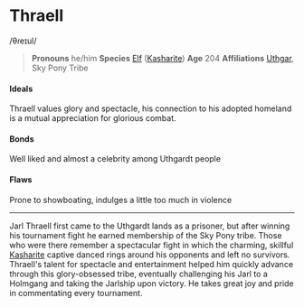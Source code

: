 # Thraell
/θɾeɪul/

> **Pronouns** he/him
> **Species** [Elf](../../Species/Homonid/Elf.md) ([Kasharite](../../Locations/Kashar/Kashar.md))
> **Age** 204
> **Affiliations** [Uthgar](../../Cosmology/Daemons/Apotheotes/Uthgar.md), Sky Pony Tribe

#### Ideals
Thraell values glory and spectacle, his connection to his adopted homeland is a mutual appreciation for glorious combat.

#### Bonds
Well liked and almost a celebrity among Uthgardt people

#### Flaws
Prone to showboating, indulges a little too much in violence

---

Jarl Thraell first came to the Uthgardt lands as a prisoner, but after winning his tournament fight he earned membership of the Sky Pony tribe. Those who were there remember a spectacular fight in which the charming, skillful [Kasharite](../../Locations/Kashar/Kashar.md) captive danced rings around his opponents and left no survivors. Thraell's talent for spectacle and entertainment helped him quickly advance through this glory-obsessed tribe, eventually challenging his Jarl to a Holmgang and taking the Jarlship upon victory. He takes great joy and pride in commentating every tournament.